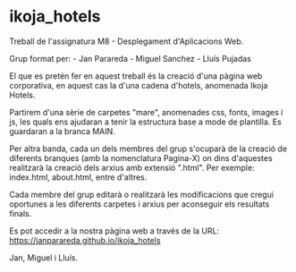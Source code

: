 # ikoja_hotels

Treball de l'assignatura M8 - Desplegament d'Aplicacions Web.

Grup format per:
	- Jan Parareda
	- Miguel Sanchez
	- Lluís Pujadas

El que es pretén fer en aquest treball és la creació d'una pàgina web corporativa, en aquest cas la d'una cadena d'hotels, anomenada Ikoja Hotels. 

Partirem d'una sèrie de carpetes "mare", anomenades css, fonts, images i js, les quals ens ajudaran a tenir la estructura base a mode de plantilla. Es guardaran a la branca MAIN. 

Per altra banda, cada un dels membres del grup s'ocuparà de la creació de diferents branques (amb la nomenclatura Pagina-X) on dins d'aquestes realitzarà la creació dels arxius amb extensió ".html". Per exemple: index.html, about.html, entre d'altres. 

Cada membre del grup editarà o realitzarà les modificacions que cregui oportunes a les diferents carpetes i arxius per aconseguir els resultats finals.

Es pot accedir a la nostra pàgina web a través de la URL: https://janparareda.github.io/ikoja_hotels

Jan, Miguel i Lluís.

